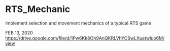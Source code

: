 # RTS_Mechanic
Implement selection and movement mechanics of a typical RTS game

FEB 13, 2020
https://drive.google.com/file/d/1Pw6Kk8Oh9AnQKRLVhYCSwLXuatwluo6M/view

